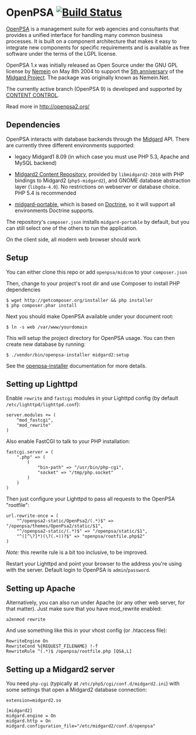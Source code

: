 OpenPSA [![Build Status](https://secure.travis-ci.org/flack/openpsa.png?branch=master)](https://travis-ci.org/flack/openpsa)
=======

[OpenPSA](http://midgard-project.org/openpsa/) is a management suite for web agencies and consultants that provides a unified interface for handling many common business processes. It is built on a component architecture that makes it easy to integrate new components for specific requirements and is available as free software under the terms of the LGPL license.

OpenPSA 1.x was initially released as Open Source under the GNU GPL license by [Nemein](http://nemein.com/) on May 8th 2004 to support the [5th anniversary](http://www.midgard-project.org/updates/midgard-5th-anniversary.html) of the [Midgard Project](http://www.midgard-project.org/). The package was originally known as Nemein.Net.

The currently active branch (OpenPSA 9) is developed and supported by [CONTENT CONTROL](http://www.contentcontrol-berlin.de/).

Read more in <http://openpsa2.org/>

## Dependencies

OpenPSA interacts with database backends through the [Midgard](http://midgard-project.org/) API. There are currently 
three different environments supported:

* legacy Midgard1 8.09 (in which case you must use PHP 5.3, Apache and MySQL backend)

* [Midgard2 Content Repository](https://github.com/midgardproject/midgard-core), provided by `libmidgard2-2010` with 
  PHP bindings to Midgard2 (`php5-midgard2`), and GNOME database abstraction layer (`libgda-4.0`). No restrictions on
  webserver or database choice. PHP 5.4 is recommended

* [midgard-portable](https://github.com/flack/midgard-portable), which is based on [Doctrine](http://www.doctrine-project.org/), 
  so it will support all environments Doctrine supports.

The repository's `composer.json` installs `midgard-portable` by default, but you can still select one of the others to
run the application.

On the client side, all modern web browser should work

## Setup

You can either clone this repo or add `openpsa/midcom` to your `composer.json`

Then, change to your project's root dir and use Composer to install PHP dependencies

    $ wget http://getcomposer.org/installer && php installer
    $ php composer.phar install

Next you should make OpenPSA available under your document root:

    $ ln -s web /var/www/yourdomain

This will setup the project directory for OpenPSA usage. You can then create new database by running:

    $ ./vendor/bin/openpsa-installer midgard2:setup

See the [openpsa-installer](https://github.com/flack/openpsa-installer) documentation for more details.

## Setting up Lighttpd

Enable `rewrite` and `fastcgi` modules in your Lighttpd config (by default `/etc/lighttpd/lighttpd.conf`):

    server.modules += (
        "mod_fastcgi",
        "mod_rewrite"
    )

Also enable FastCGI to talk to your PHP installation:

    fastcgi.server = (
        ".php" => (
            (
                "bin-path" => "/usr/bin/php-cgi",
                "socket" => "/tmp/php.socket"
            )
        )
    )

Then just configure your Lighttpd to pass all requests to the OpenPSA "rootfile":

    url.rewrite-once = (
        "^/openpsa2-static/OpenPsa2/(.*)$" => "/openpsa/themes/OpenPsa2/static/$1",
        "^/openpsa2-static/(.*)$" => "/openpsa/static/$1",
        "^([^\?]*)(\?(.+))?$" => "openpsa/rootfile.php$2"
    )

*Note:* this rewrite rule is a bit too inclusive, to be improved.

Restart your Lighttpd and point your browser to the address you're using with the server. Default login to OpenPSA is `admin`/`password`.

## Setting up Apache

Alternatively, you can also run under Apache (or any other web server, for that matter). Just make sure that you have mod_rewrite enabled:

    a2enmod rewrite

And use something like this in your vhost config (or .htaccess file):

    RewriteEngine On
    RewriteCond %{REQUEST_FILENAME} !-f
    RewriteRule ^(.*)$ /openpsa/rootfile.php [QSA,L]

## Setting up a Midgard2 server

You need `php-cgi` (typically at `/etc/php5/cgi/conf.d/midgard2.ini`) with some settings that open a Midgard2 database connection:

    extension=midgard2.so

    [midgard2]
    midgard.engine = On
    midgard.http = On
    midgard.configuration_file="/etc/midgard2/conf.d/openpsa"
